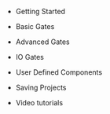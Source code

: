 - <p id="get-started">Getting Started</p>
- <p id="basic">Basic Gates</p>
- <p id="advanced">Advanced Gates</p>
- <p id="io">IO Gates</p>
- <p id="user-defined">User Defined Components</p>
- <p id="saving">Saving Projects</p>
- <p id="tutorial-vids">Video tutorials</p>
